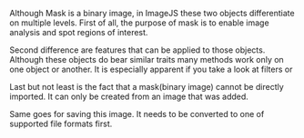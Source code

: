 Although Mask is a binary image, in ImageJS these two objects differentiate on multiple levels.
First of all, the purpose of mask is to enable image analysis and spot regions of interest.

Second difference are features that can be applied to those objects. Although these objects do bear similar traits many methods work only on one object or another. It is especially apparent if you take a look at filters or

Last but not least is the fact that a mask(binary image) cannot be directly imported. It can only be created from an image that was added.

Same goes for saving this image. It needs to be converted to one of supported file formats first.
